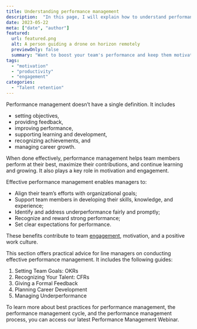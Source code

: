 ```yaml
---
title: Understanding performance management
description:  "In this page, I will explain how to understand performance management"
date: 2023-05-22
meta: ["date", "author"]
featured:
  url: featured.png
  alt: A person guiding a drone on horizon remotely
  previewOnly: false
  summary: "Want to boost your team's performance and keep them motivated? This guide breaks down performance management into practical steps—goal-setting, feedback, career development, and recognition—to help you lead with confidence."
tags:
  - "motivation"
  - "productivity"
  - "engagement"
categories:
  - "Talent retention"
---
```


Performance management doesn’t have a single definition. It includes

* setting objectives, 
* providing feedback, 
* improving performance, 
* supporting learning and development,
* recognizing achievements, and 
* managing career growth. 

When done effectively, performance management helps team members perform at their best, maximize their contributions, and continue learning and growing. It also plays a key role in motivation and engagement.

Effective performance management enables managers to:

* Align their team’s efforts with organizational goals;
* Support team members in developing their skills, knowledge, and experience;
* Identify and address underperformance fairly and promptly;
* Recognize and reward strong performance;
* Set clear expectations for performance.

These benefits contribute to team [engagement](https://gracefulhr.com/post/engagement-what/), motivation, and a positive work culture.

This section offers practical advice for line managers on conducting effective performance management. It includes the following guides:

1. Setting Team Goals: OKRs
2. Recognizing Your Talent: CFRs
3. Giving a Formal Feedback
4. Planning Career Development 
5. Managing Underperformance

To learn more about best practices for performance management, the performance management cycle, and the performance management process, you can access our latest Performance Management Webinar. 
